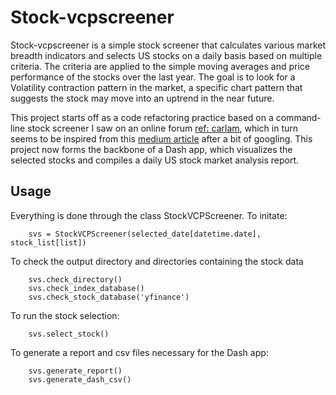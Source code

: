 # Stock-vcpscreener

Stock-vcpscreener is a simple stock screener that calculates various market breadth indicators and selects US stocks on a daily basis based on multiple criteria. The criteria are applied to the simple moving averages and price performance of the stocks over the last year. The goal is to look for a Volatility contraction pattern in the market, a specific chart pattern that suggests the stock may move into an uptrend in the near future.

This project starts off as a code refactoring practice based on a command-line stock screener I saw on an online forum [ref: carlam](https://carlam.net/), which in turn seems to be inspired from this [medium article](https://towardsdatascience.com/making-a-stock-screener-with-python-4f591b198261) after a bit of googling. This project now forms the backbone of a Dash app, which visualizes the selected stocks and compiles a daily US stock market analysis report.


## Usage

Everything is done through the class StockVCPScreener. To initate:
```
    svs = StockVCPScreener(selected_date[datetime.date], stock_list[list])
```

To check the output directory and directories containing the stock data
```
   	svs.check_directory()
    svs.check_index_database()
    svs.check_stock_database('yfinance')
```

To run the stock selection:
```
	svs.select_stock()
```

To generate a report and csv files necessary for the Dash app:
```
    svs.generate_report()
    svs.generate_dash_csv()
```
